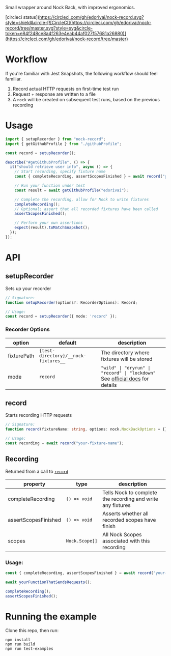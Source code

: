 Small wrapper around Nock Back, with improved ergonomics.

[circleci status](https://circleci.com/gh/edorivai/nock-record.svg?style=shield&circle-[![CircleCI](https://circleci.com/gh/edorivai/nock-record/tree/master.svg?style=svg&circle-token=e84f248ce8a4f263e4eab44af027f57681a26880)](https://circleci.com/gh/edorivai/nock-record/tree/master)

# Workflow

If you're familiar with Jest Snapshots, the following workflow should feel familiar.

1. Record actual HTTP requests on first-time test run
2. Request + response are written to a file
3. A `nock` will be created on subsequent test runs, based on the previous recording

# Usage

```js
import { setupRecorder } from "nock-record";
import { getGithubProfile } from "./githubProfile";

const record = setupRecorder();

describe("#getGithubProfile", () => {
  it("should retrieve user info", async () => {
    // Start recording, specify fixture name
    const { completeRecording, assertScopesFinished } = await record("github-edorivai");

    // Run your function under test
    const result = await getGithubProfile("edorivai");

    // Complete the recording, allow for Nock to write fixtures
    completeRecording();
    // Optional; assert that all recorded fixtures have been called
    assertScopesFinished();

    // Perform your own assertions
    expect(result).toMatchSnapshot();
  });
});
```

# API

## setupRecorder

Sets up your recorder

```ts
// Signature:
function setupRecorder(options?: RecorderOptions): Record;

// Usage:
const record = setupRecorder({ mode: 'record' });
```

### Recorder Options

option|default|description
---|---|---
fixturePath|`{test-directory}/__nock-fixtures__`|The directory where fixtures will be stored
mode|`record`|`"wild" \| "dryrun" \| "record" \| "lockdown"` See [official docs](https://github.com/node-nock/nock#modes) for details

## record

Starts recording HTTP requests



```ts
// Signature:
function record(fixtureName: string, options: nock.NockBackOptions = {}): Promise<Recording>;

// Usage:
const recording = await record("your-fixture-name");
```

## Recording

Returned from a call to [`record`](#record)

 property | type | description
----------|------|-------------
completeRecording | `() => void` | Tells Nock to complete the recording and write any fixtures
assertScopesFinished | `() => void` | Asserts whether all recorded scopes have finish
scopes | `Nock.Scope[]` | All Nock Scopes associated with this recording

### Usage:

```ts
const { completeRecording, assertScopesFinished } = await record("your-fixture-name");

await yourFunctionThatSendsRequests();

completeRecording();
assertScopesFinished();
```

# Running the example

Clone this repo, then run:

```
npm install
npm run build
npm run test-examples
```

